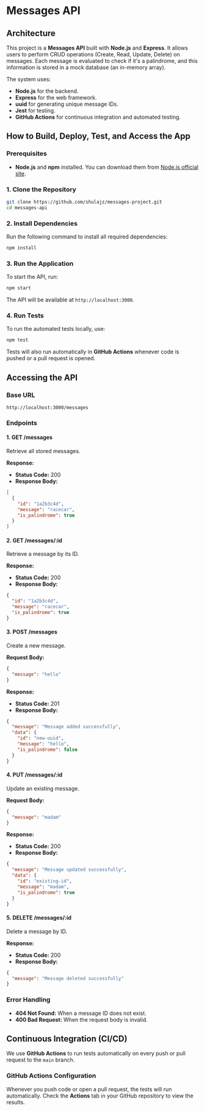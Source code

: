 # Messages API

## Architecture

This project is a **Messages API** built with **Node.js** and **Express**. It allows users to perform CRUD operations (Create, Read, Update, Delete) on messages. Each message is evaluated to check if it's a palindrome, and this information is stored in a mock database (an in-memory array).

The system uses:

- **Node.js** for the backend.
- **Express** for the web framework.
- **uuid** for generating unique message IDs.
- **Jest** for testing.
- **GitHub Actions** for continuous integration and automated testing.

## How to Build, Deploy, Test, and Access the App

### Prerequisites

- **Node.js** and **npm** installed. You can download them from [Node.js official site](https://nodejs.org/).

### 1. Clone the Repository

```bash
git clone https://github.com/shulajz/messages-project.git
cd messages-api
```

### 2. Install Dependencies

Run the following command to install all required dependencies:

```bash
npm install
```

### 3. Run the Application

To start the API, run:

```bash
npm start
```

The API will be available at `http://localhost:3000`.

### 4. Run Tests

To run the automated tests locally, use:

```bash
npm test
```

Tests will also run automatically in **GitHub Actions** whenever code is pushed or a pull request is opened.

## Accessing the API

### Base URL

```
http://localhost:3000/messages
```

### Endpoints

#### 1. **GET /messages**

Retrieve all stored messages.

**Response:**

- **Status Code:** 200
- **Response Body:**

```json
[
  {
    "id": "1a2b3c4d",
    "message": "racecar",
    "is_palindrome": true
  }
]
```

#### 2. **GET /messages/:id**

Retrieve a message by its ID.

**Response:**

- **Status Code:** 200
- **Response Body:**

```json
{
  "id": "1a2b3c4d",
  "message": "racecar",
  "is_palindrome": true
}
```

#### 3. **POST /messages**

Create a new message.

**Request Body:**

```json
{
  "message": "hello"
}
```

**Response:**

- **Status Code:** 201
- **Response Body:**

```json
{
  "message": "Message added successfully",
  "data": {
    "id": "new-uuid",
    "message": "hello",
    "is_palindrome": false
  }
}
```

#### 4. **PUT /messages/:id**

Update an existing message.

**Request Body:**

```json
{
  "message": "madam"
}
```

**Response:**

- **Status Code:** 200
- **Response Body:**

```json
{
  "message": "Message updated successfully",
  "data": {
    "id": "existing-id",
    "message": "madam",
    "is_palindrome": true
  }
}
```

#### 5. **DELETE /messages/:id**

Delete a message by ID.

**Response:**

- **Status Code:** 200
- **Response Body:**

```json
{
  "message": "Message deleted successfully"
}
```

### Error Handling

- **404 Not Found:** When a message ID does not exist.
- **400 Bad Request:** When the request body is invalid.

## Continuous Integration (CI/CD)

We use **GitHub Actions** to run tests automatically on every push or pull request to the `main` branch.

### GitHub Actions Configuration

Whenever you push code or open a pull request, the tests will run automatically. Check the **Actions** tab in your GitHub repository to view the results.
